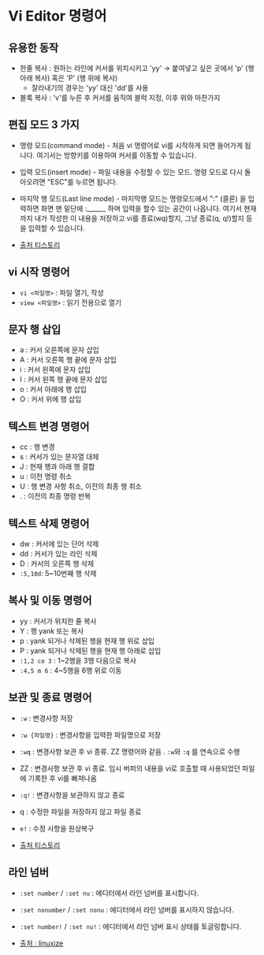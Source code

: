 # Vi Editor 명령어

## 유용한 동작

- 한줄 복사 : 원하는 라인에 커서를 위치시키고 'yy' -> 붙여넣고 싶은 곳에서 'p' (행 아래 복사) 혹은 'P' (행 위에 복사)
  - 잘라내기의 경우는 'yy' 대신 'dd'를 사용
- 블록 복사 : 'v'를 누른 후 커서를 움직여 블럭 지정, 이후 위와 마찬가지

## 편집 모드 3 가지

- 명령 모드(command mode) - 처음 vi 명령어로 vi를 시작하게 되면 들어가게 됩니다. 여기서는 방향키를 이용하여 커서를 이동할 수 있습니다.
- 입력 모드(insert mode) - 파일 내용을 수정할 수 있는 모드. 명령 모드로 다시 돌아오려면 "ESC"를 누르면 됩니다.  
- 마지막 행 모드(Last line mode) - 마지막행 모드는 명령모드에서 ":" (콜론) 을 입력하면 화면 맨 밑단에 :______ 하며 입력을 할수 있는 공간이 나옵니다. 여기서 현재까지 내가 작성한 이 내용을 저장하고 vi를 종료(wq)할지, 그냥 종료(q, q!)할지 등을 입력할 수 있습니다.

- [출처 티스토리](https://blockdmask.tistory.com/25)

## vi 시작 명령어

- `vi <파일명>` : 파일 열기, 작성
- `view <파일명>` : 읽기 전용으로 열기

## 문자 행 삽입

- a : 커서 오른쪽에 문자 삽입
- A : 커서 오른쪽 행 끝에 문자 삽입
- i : 커서 왼쪽에 문자 삽입
- I : 커서 왼쪽 행 끝에 문자 삽입
- o : 커서 아래에 행 삽입
- O : 커서 위에 행 삽입

## 텍스트 변경 명령어

- cc : 행 변경
- s : 커서가 있는 문자열 대체
- J : 현재 행과 아래 행 결합
- u : 이전 명령 취소
- U : 행 변경 사항 취소, 이전의 최종 행 취소
- . : 이전의 최종 명령 반복

## 텍스트 삭제 명령어

- dw : 커서에 있는 단어 삭제
- dd : 커서가 있는 라인 삭제
- D : 커서의 오른쪽 행 삭제
- `:5,10d`: 5~10번째 행 삭제

## 복사 및 이동 명령어

- yy : 커서가 위치한 줄 복사
- Y : 행 yank 또는 복사
- p : yank 되거나 삭제된 행을 현재 행 위로 삽입
- P : yank 되거나 삭제된 행을 현재 행 아래로 삽입
- `:1,2 co 3` : 1~2행을 3행 다음으로 복사
- `:4,5 m 6` : 4~5행을 6행 위로 이동

## 보관 및 종료 명령어

- `:w` : 변경사항 저장
- `:w {파일명}` : 변경사항을 입력한 파일명으로 저장
- `:wq` : 변경사항 보관 후 vi 종류. ZZ 명령어와 같음 . `:w`와 `:q` 를 연속으로 수행
- ZZ : 변경사항 보관 후 vi 종료. 임시 버퍼의 내용을 vi로 호출할 때 사용되었던 파일에 기록한 후 vi를 빠져나옴
- `:q!` : 변경사항을 보관하지 않고 종료
- q : 수정한 파일을 저장하지 않고 파일 종료
- `e!` : 수정 사항을 원상복구

- [출처 티스토리](https://iamfreeman.tistory.com/entry/vi-vim-%ED%8E%B8%EC%A7%91%EA%B8%B0-%EB%AA%85%EB%A0%B9%EC%96%B4-%EC%A0%95%EB%A6%AC-%EB%8B%A8%EC%B6%95%ED%82%A4-%EB%AA%A8%EC%9D%8C-%EB%AA%A9%EB%A1%9D)

## 라인 넘버

- `:set number` / `:set nu` : 에디터에서 라인 넘버를 표시합니다.
- `:set nonumber` / `:set nonu` : 에디터에서 라인 넘버를 표시하지 않습니다.
- `:set number!` / `:set nu!` : 에디터에서 라인 넘버 표시 상태를 토글링합니다.

- [출처 : linuxize](https://linuxize.com/post/how-to-show-line-numbers-in-vim/)
